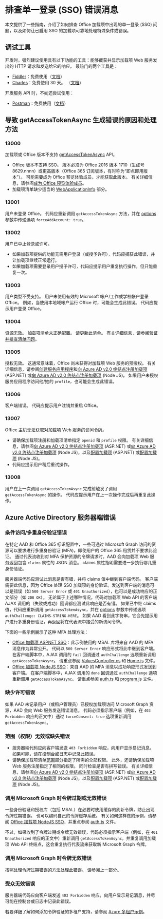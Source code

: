 # <a name="troubleshoot-error-messages-for-single-sign-on-sso"></a>排查单一登录 (SSO) 错误消息

本文提供了一些指南，介绍了如何排查 Office 加载项中出现的单一登录 (SSO) 问题，以及如何让已启用 SSO 的加载项可靠地处理特殊条件或错误。

## <a name="debugging-tools"></a>调试工具

开发时，强烈建议使用具有以下功能的工具：能够截获并显示加载项 Web 服务发出的 HTTP 请求和发送给它的响应。 最热门的两个工具是： 

- [Fiddler](http://www.telerik.com/fiddler)：免费使用（[文档](http://docs.telerik.com/fiddler/configure-fiddler/tasks/configurefiddler)）
- [Charles](https://www.charlesproxy.com/)：免费使用 30 天。 （[文档](https://www.charlesproxy.com/documentation/)）

开发服务 API 时，不妨还尝试使用：

- [Postman](http://www.getpostman.com/postman)：免费使用（[文档](https://www.getpostman.com/docs/)）

## <a name="causes-and-handling-of-errors-from-getaccesstokenasync"></a>导致 getAccessTokenAsync 生成错误的原因和处理方法

### <a name="13000"></a>13000

加载项或 Office 版本不支持 [getAccessTokenAsync](http://dev.office.com/reference/add-ins/shared/office.context.auth.getAccessTokenAsync) API。 

- Office 版本不支持 SSO。 版本必须为 Office 2016 版本 1710（生成号 8629.nnnn）或更高版本（Office 365 订阅版本，有时称为“即点即用版本”）。 可能需要成为 Office 预览体验成员，才能获取此版本。 有关详细信息，请参阅[成为 Office 预览体验成员](https://products.office.com/en-us/office-insider?tab=tab-1)。 
- 加载项清单缺少适当的 [WebApplicationInfo](http://dev.office.com/reference/add-ins/manifest/webapplicationinfo) 部分。

### <a name="13001"></a>13001

用户未登录 Office。 代码应重新调用 `getAccessTokenAsync` 方法，并在 [options](http://dev.office.com/reference/add-ins/shared/office.context.auth.getAccessTokenAsync#parameters) 参数中传递选项 `forceAddAccount: true`。 

### <a name="13002"></a>13002

用户已中止登录或许可。 
- 如果加载项提供的功能无需用户登录（或授予许可），代码应捕获此错误，并让加载项继续正常运行。
- 如果加载项需要登录用户授予许可，代码应提示用户重复执行操作，但只能重复一次。 

### <a name="13003"></a>13003

用户类型不受支持。 用户未使用有效的 Microsoft 帐户/工作或学校帐户登录 Office。 例如，当使用本地域帐户运行 Office 时，可能会生成此错误。 代码应提示用户登录 Office。

### <a name="13004"></a>13004

资源无效。 加载项清单未正确配置。 请更新此清单。 有关详细信息，请参阅[验证并排查清单问题](troubleshoot-manifest.md)。

### <a name="13005"></a>13005

授权无效。 这通常意味着，Office 尚未获得对加载项 Web 服务的预授权。 有关详细信息，请参阅[创建服务应用程序](../develop/sso-in-office-add-ins.md#create-the-service-application)和[向 Azure AD v2.0 终结点注册加载项](../develop/create-sso-office-add-ins-aspnet.md#register-the-add-in-with-azure-ad-v2-0-endpoint) (ASP.NET) 或[向 Azure AD v2.0 终结点注册加载项](../develop/create-sso-office-add-ins-nodejs.md#register-the-add-in-with-azure-ad-v2-0-endpoint) (Node JS)。 如果用户未授权服务应用程序访问他/她的 `profile`，也可能会生成此错误。

### <a name="13006"></a>13006

客户端错误。 代码应提示用户注销并重启 Office。

### <a name="13007"></a>13007

Office 主机无法获取对加载项 Web 服务的访问令牌。
- 请确保加载项注册和加载项清单指定 `openid` 和 `profile` 权限。 有关详细信息，请参阅[向 Azure AD v2.0 终结点注册加载项](../develop/create-sso-office-add-ins-aspnet.md#register-the-add-in-with-azure-ad-v2-0-endpoint) (ASP.NET) 或[向 Azure AD v2.0 终结点注册加载项](../develop/create-sso-office-add-ins-nodejs.md#register-the-add-in-with-azure-ad-v2-0-endpoint) (Node JS)，以及[配置加载项](../develop/create-sso-office-add-ins-aspnet.md#configure-the-add-in) (ASP.NET) 或[配置加载项](../develop/create-sso-office-add-ins-nodejs.md#configure-the-add-in) (Node JS)。
- 代码应提示用户稍后重试操作。

### <a name="13008"></a>13008

用户在上一次调用 `getAccessTokenAsync` 完成前触发了调用 `getAccessTokenAsync` 的操作。 代码应提示用户在上一次操作完成后再重复此操作。

## <a name="errors-on-the-server-side-from-azure-active-directory"></a>Azure Active Directory 服务器端错误

### <a name="conditional-access--multifactor-authentication-errors"></a>条件访问/多重身份验证错误
 
在特定 AAD 和 Office 365 标识配置中，一些可通过 Microsoft Graph 访问的资源可以要求进行多重身份验证 (MFA)，即使用户的 Office 365 租赁并不要求此验证。 通过代表流收到对 MFA 保护资源的令牌请求时，AAD 会向加载项 Web 服务返回包含 `claims` 属性的 JSON 消息。 claims 属性指明需要进一步执行哪几重身份验证。 

服务器端代码应测试此消息是否有错，并将 claims 值中继到客户端代码。 客户端需要此信息，因为 Office 处理 SSO 加载项的身份验证。发送到客户端的消息可以是错误（如 `500 Server Error` 或 `401 Unauthorized`），也可以是成功响应的正文部分（如 `200 OK`）。 无论属于上述哪种情况，代码对加载项 Web API 的客户端 AJAX 调用的（失败或成功）回调都应测试此响应是否有错。 如果已中继 claims 值，代码应重新调用 `getAccessTokenAsync`，并在 [options](http://dev.office.com/reference/add-ins/shared/office.context.auth.getAccessTokenAsync#parameters) 参数中传递选项 `authChallenge: CLAIMS-STRING-HERE`。 如果 AAD 看到此字符串，它会先提示用户进行多重身份验证，再返回将在代表流中接受的新访问令牌。

下面的一些示例展示了这种 MFA 处理方法： 

- [Office 加载项 ASPNET SSO](https://github.com/OfficeDev/Office-Add-in-ASPNET-SSO)：此示例使用的 MSAL 库将来自 AAD 的 MFA 消息作为异常公开。 代码以 `500 Server Error` 响应形式将此中继到客户端。 在客户端脚本中，AJAX 调用的 `fail` 回调通过 `authChallenge` 选项重新调用 `getAccessTokenAsync`。 请重点参阅 [ValuesController.cs](https://github.com/OfficeDev/Office-Add-in-ASPNET-SSO/blob/master/Complete/Office-Add-in-ASPNET-SSO-WebAPI/Controllers/ValuesController.cs) 和 [Home.js](https://github.com/OfficeDev/Office-Add-in-ASPNET-SSO/blob/master/Complete/Office-Add-in-ASPNET-SSO-WebAPI/Scripts/Home.js) 文件。
- [Office 加载项 NodeJS SSO](https://github.com/OfficeDev/Office-Add-in-NodeJS-SSO)：来自 AAD 的 MFA 消息以成功响应形式发送到客户端。 在客户端脚本中，AJAX 调用的 `done` 回调通过 `authChallenge` 选项重新调用 `getAccessTokenAsync`。 请重点参阅 [auth.ts](https://github.com/OfficeDev/Office-Add-in-NodeJS-SSO/blob/master/Completed/src/auth.ts) 和 [program.js](https://github.com/OfficeDev/Office-Add-in-NodeJS-SSO/blob/master/Completed/public/program.js) 文件。

### <a name="consent-missing-errors"></a>缺少许可错误

如果 AAD 未记录用户（或租户管理员）已授权加载项访问 Microsoft Graph 资源，AAD 会向 Web 服务发送错误消息。 代码必须指示客户端（例如，在 `403 Forbidden` 响应的正文中）通过 `forceConsent: true` 选项重新调用 `getAccessTokenAsync`。

### <a name="invalid-or-missing-scope-permission-errors"></a>范围（权限）无效或缺失错误

- 服务器端代码应向客户端发送 `403 Forbidden` 响应，向用户显示易记消息。 如果可能，请在控制台或日志中记录此错误。
- 请确保加载项清单[范围](http://dev.office.com/reference/add-ins/manifest/scopes)部分指定了所需的全部权限。 此外，还请确保加载项 Web 服务注册指定了相同的权限。 同时检查是否有拼写错误。 有关详细信息，请参阅[向 Azure AD v2.0 终结点注册加载项](../develop/create-sso-office-add-ins-aspnet.md#register-the-add-in-with-azure-ad-v2-0-endpoint) (ASP.NET) 或[向 Azure AD v2.0 终结点注册加载项](../develop/create-sso-office-add-ins-nodejs.md#register-the-add-in-with-azure-ad-v2-0-endpoint) (Node JS)，以及[配置加载项](../develop/create-sso-office-add-ins-aspnet.md#configure-the-add-in) (ASP.NET) 或[配置加载项](../develop/create-sso-office-add-ins-nodejs.md#configure-the-add-in) (Node JS)。

### <a name="expired-or-invalid-token-errors-when-calling-microsoft-graph"></a>调用 Microsoft Graph 时令牌过期或无效错误

一些身份验证和授权库（包括 MSAL）在必要时使用缓存的刷新令牌，防止出现令牌过期错误。 也可以编码自己的令牌缓存系统。 有关如何这样做的示例，请参阅 [Office 加载项 NodeJS SSO](https://github.com/OfficeDev/Office-Add-in-NodeJS-SSO)，并重点参阅 [auth.ts](https://github.com/OfficeDev/Office-Add-in-NodeJS-SSO/blob/master/Completed/src/auth.ts) 文件。

不过，如果收到了令牌过期或令牌无效错误，代码必须指示客户端（例如，在 `401 Unauthorized` 响应的正文中）重新调用 `getAccessTokenAsync`，并重复调用加载项 Web API 终结点，这会重复执行代表流来获取新 Microsoft Graph 令牌。 

### <a name="invalid-token-error-when-calling-microsoft-graph"></a>调用 Microsoft Graph 时令牌无效错误

按照处理令牌过期错误的方法处理此错误。 请参阅上一部分。

### <a name="invalid-audience-error"></a>受众无效错误

服务器端代码应向客户端发送 `403 Forbidden` 响应，向用户显示易记消息，并尽可能在控制台或日志中记录此错误。

若要详细了解如何添加令牌验证的多租户支持，请参阅 [Azure 多租户示例](https://github.com/Azure-Samples/active-directory-dotnet-webapp-webapi-multitenant-openidconnect)。
